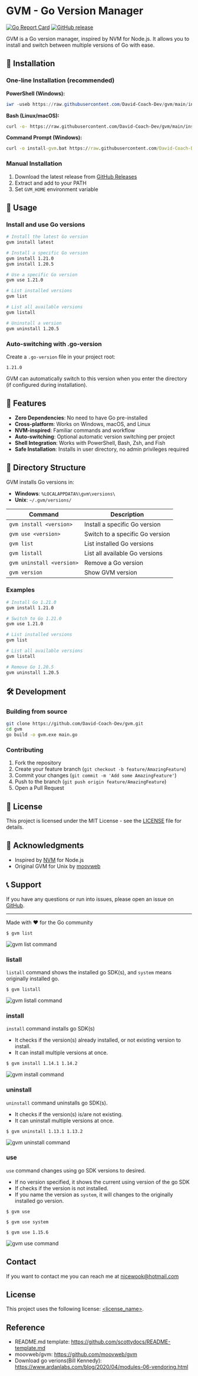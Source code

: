 # GVM - Go Version Manager

[![Go Report Card](https://goreportcard.com/badge/github.com/David-Coach-Dev/gvm)](https://goreportcard.com/report/github.com/David-Coach-Dev/gvm)
[![GitHub release](https://img.shields.io/github/release/David-Coach-Dev/gvm.svg)](https://github.com/David-Coach-Dev/gvm/releases)

GVM is a Go version manager, inspired by NVM for Node.js. It allows you to install and switch between multiple versions of Go with ease.

## 🚀 Installation

### One-line Installation (recommended)

**PowerShell (Windows):**
```powershell
iwr -useb https://raw.githubusercontent.com/David-Coach-Dev/gvm/main/install-nvm-style.ps1 | iex
```

**Bash (Linux/macOS):**
```bash
curl -o- https://raw.githubusercontent.com/David-Coach-Dev/gvm/main/install.sh | bash
```

**Command Prompt (Windows):**
```cmd
curl -o install-gvm.bat https://raw.githubusercontent.com/David-Coach-Dev/gvm/main/install-gvm.bat && install-gvm.bat
```

### Manual Installation

1. Download the latest release from [GitHub Releases](https://github.com/David-Coach-Dev/gvm/releases)
2. Extract and add to your PATH
3. Set `GVM_HOME` environment variable

## 📖 Usage

### Install and use Go versions

```bash
# Install the latest Go version
gvm install latest

# Install a specific Go version
gvm install 1.21.0
gvm install 1.20.5

# Use a specific Go version
gvm use 1.21.0

# List installed versions
gvm list

# List all available versions
gvm listall

# Uninstall a version
gvm uninstall 1.20.5
```

### Auto-switching with .go-version

Create a `.go-version` file in your project root:
```
1.21.0
```

GVM can automatically switch to this version when you enter the directory (if configured during installation).

## 🎯 Features

- **Zero Dependencies**: No need to have Go pre-installed
- **Cross-platform**: Works on Windows, macOS, and Linux
- **NVM-inspired**: Familiar commands and workflow
- **Auto-switching**: Optional automatic version switching per project
- **Shell Integration**: Works with PowerShell, Bash, Zsh, and Fish
- **Safe Installation**: Installs in user directory, no admin privileges required

## 📂 Directory Structure

GVM installs Go versions in:
- **Windows**: `%LOCALAPPDATA%\gvm\versions\`
- **Unix**: `~/.gvm/versions/`


| Command | Description |
|---------|-------------|
| `gvm install <version>` | Install a specific Go version |
| `gvm use <version>` | Switch to a specific Go version |
| `gvm list` | List installed Go versions |
| `gvm listall` | List all available Go versions |
| `gvm uninstall <version>` | Remove a Go version |
| `gvm version` | Show GVM version |

### Examples

```bash
# Install Go 1.21.0
gvm install 1.21.0

# Switch to Go 1.21.0
gvm use 1.21.0

# List installed versions
gvm list

# List all available versions
gvm listall

# Remove Go 1.20.5
gvm uninstall 1.20.5
```

## 🛠️ Development

### Building from source

```bash
git clone https://github.com/David-Coach-Dev/gvm.git
cd gvm
go build -o gvm.exe main.go
```

### Contributing

1. Fork the repository
2. Create your feature branch (`git checkout -b feature/AmazingFeature`)
3. Commit your changes (`git commit -m 'Add some AmazingFeature'`)
4. Push to the branch (`git push origin feature/AmazingFeature`)
5. Open a Pull Request

## 📄 License

This project is licensed under the MIT License - see the [LICENSE](LICENSE) file for details.

## 🙏 Acknowledgments

- Inspired by [NVM](https://github.com/nvm-sh/nvm) for Node.js
- Original GVM for Unix by [moovweb](https://github.com/moovweb/gvm)

## 📞 Support

If you have any questions or run into issues, please open an issue on [GitHub](https://github.com/David-Coach-Dev/gvm/issues).

---

Made with ❤️ for the Go community

```
$ gvm list 
```
![gvm list command](./gif/gvm-list.gif)

### listall

`listall` command shows the installed go SDK(s), and `system` means originally installed go.
```
$ gvm listall 
```
![gvm listall command](./gif/gvm-listall.gif)

### install

`install` command installs go SDK(s)
- It checks if the version(s) already installed, or not existing version to install.
- It can install multiple versions at once.

```
$ gvm install 1.14.1 1.14.2
```

![gvm install command](./gif/gvm-install.gif)

### uninstall

`uninstall` command uninstalls go SDK(s).
- It checks if the version(s) is/are not existing.
- It can uninstall multiple versions at once.

```
$ gvm uninstall 1.13.1 1.13.2
```

![gvm uninstall command](./gif/gvm-uninstall.gif)

### use

`use` command changes using go SDK versions to desired.
- If no version specified, it shows the current using version of the go SDK
- If checks if the version is not installed.
- If you name the version as `system`, it will changes to the originally installed go version.


```
$ gvm use

$ gvm use system

$ gvm use 1.15.6
```

![gvm use command](./gif/gvm-use.gif)

## Contact

If you want to contact me you can reach me at <nicewook@hotmail.com>

## License

<!--- If you're not sure which open license to use see https://choosealicense.com/--->

This project uses the following license: [<license_name>](link).

## Reference

- README.md template: https://github.com/scottydocs/README-template.md
- moovweb/gvm: https://github.com/moovweb/gvm
- Download go verions(Bill Kennedy): https://www.ardanlabs.com/blog/2020/04/modules-06-vendoring.html
```
